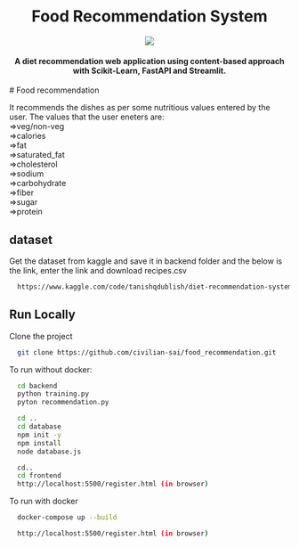 <h1 align="center">Food Recommendation System</h1>
<div align= "center"><img src="Assets/logo_img1.jpg" />
  <h4>A diet recommendation web application using content-based approach with Scikit-Learn, FastAPI and Streamlit.</h4>
</div>
# Food recommendation

It recommends the dishes as per some nutritious values entered by the user. The values that the user eneters are:   
=>veg/non-veg   
=>calories   
=>fat   
=>saturated_fat   
=>cholesterol   
=>sodium   
=>carbohydrate    
=>fiber   
=>sugar   
=>protein




## dataset

Get the dataset from kaggle and save it in backend folder and the below is the link, enter the link and download recipes.csv

```bash
  https://www.kaggle.com/code/tanishqdublish/diet-recommendation-system-preprocessing/input
```
    
## Run Locally

Clone the project

```bash
  git clone https://github.com/civilian-sai/food_recommendation.git
```

To run without docker:

```bash
  cd backend
  python training.py
  pyton recommendation.py

  cd ..
  cd database
  npm init -y
  npm install
  node database.js

  cd..
  cd frontend
  http://localhost:5500/register.html (in browser)
```

To run with docker

```bash
  docker-compose up --build

  http://localhost:5500/register.html (in browser)
```

